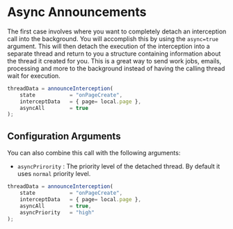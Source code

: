 # Async Announcements

The first case involves where you want to completely detach an interception call into the background. You will accomplish this by using the `async=true` argument. This will then detach the execution of the interception into a separate thread and return to you a structure containing information about the thread it created for you. This is a great way to send work jobs, emails, processing and more to the background instead of having the calling thread wait for execution.

```js
threadData = announceInterception(
    state           = "onPageCreate", 
    interceptData   = { page= local.page }, 
    asyncAll        = true
);
```

## Configuration Arguments

You can also combine this call with the following arguments:
* `asyncPrirority` : The priority level of the detached thread. By default it uses `normal` priority level.

```js
threadData = announceInterception(
    state           = "onPageCreate", 
    interceptData   = { page= local.page }, 
    asyncAll        = true,
    asyncPriority   = "high"
);
```
